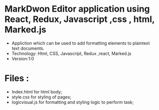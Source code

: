 # MarkDwon Editor application  using React, Redux, Javascript ,css , html, Marked.js #

*  Appliction which can be used to add formatting elements to plaintext text documents.
*  Technology: Html, CSS, Javascript, Redux ,react, Marked.js
* Version:1:0

# Files :

* Index.html for html body;
* style.css  for styling of pages;
* logicvisual.js for formatting and styling logic to perform task;



